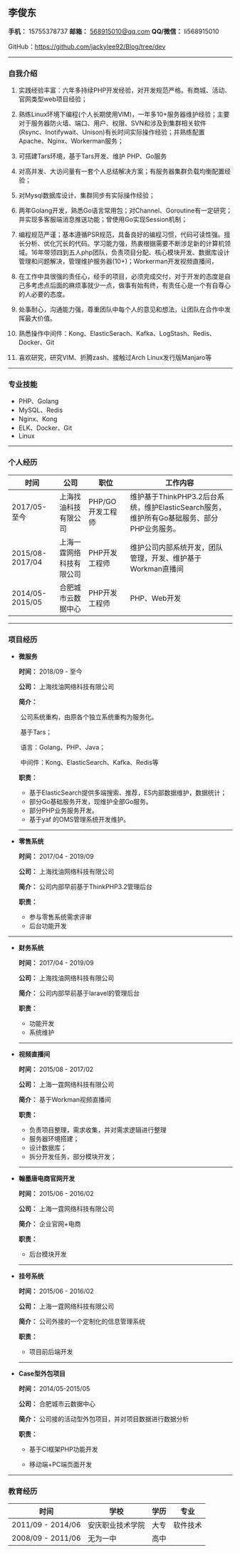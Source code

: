 ## 李俊东

**手机：** 15755378737	**邮箱：** 568915010@qq.com	**QQ/微信：** li568915010

GitHub：https://github.com/jackylee92/Blog/tree/dev

-----------------------

### 自我介绍

1. 实践经验丰富：六年多持续PHP开发经验，对开发规范严格。有商城、活动、官网类型web项目经验；
2. 熟练Linux环境下编程(个人长期使用VIM)，一年多10+服务器维护经验；主要对于服务器防火墙、端口、用户、权限、SVN和涉及到集群相关软件(Rsync、Inotifywait、Unison)有长时间实际操作经验；并熟练配置Apache、Nginx、Workerman服务；
3. 可搭建Tars环境，基于Tars开发、维护 PHP、Go服务
4. 对高并发、大访问量有一套个人总结解决方案；有服务器集群负载均衡配置经验；
5. 对Mysql数据库设计、集群同步有实际操作经验；
6. 两年Golang开发，熟悉Go语言常用包；对Channel、Goroutine有一定研究；并实现多客服端消息推送功能；曾使用Go实现Session机制；
7. 编程规范严谨；基本遵循PSR规范，具备良好的编程习惯，代码可读性强。擅长分析、优化冗长的代码。学习能力强，热衷根据需要不断涉足新的计算机领域。16年带领四到五人php团队，负责项目分配、核心模块开发、数据库设计管理和问题解决，管理维护服务器(10+)；Workerman开发视频直播间，
8. 在工作中具很强的责任心，经手的项目，必须完成交付，对于开发的态度是自己多考虑点后面的麻烦事就少一点，做事有始有终，有责任心是一个有自尊心的人必要的态度。
9. 处事耐心，沟通能力强，尊重团队中每个人的意见和想法，让团队在合作中发挥最大价值。

10. 熟悉操作中间件：Kong、ElasticSerach、Kafka、LogStash、Redis、Docker、Git

11. 喜欢研究，研究VIM、折腾zash、接触过Arch Linux发行版Manjaro等

---

### 专业技能

* PHP、Golang
* MySQL、Redis
* Nginx、Kong
* ELK、Docker、Git
* Linux

---



### 个人经历
| 时间            | 公司                     | 职位             | 工作内容                                                     |
| --------------- | ------------------------ | ---------------- | ------------------------------------------------------------ |
| 2017/05-至今    | 上海找油科技有限公司     | PHP/GO开发工程师 | 维护基于ThinkPHP3.2后台系统，维护ElasticSearch服务，维护所有Go基础服务、部分PHP业务服务。 |
| 2015/08-2017/04 | 上海一霆网络科技有限公司 | PHP开发工程师    | 维护公司内部系统开发，团队管理，开发、维护基于Workman直播间  |
| 2014/05-2015/05 | 合肥城市云数据中心       | PHP开发工程师    | PHP、Web开发                                                 |

---



### 项目经历

* **微服务**

  __时间：__ 2018/09 - 至今

  __公司：__ 上海找油网络科技有限公司

  __简介：__

  ​	公司系统重构，由原各个独立系统重构为服务化。

  ​	基于Tars；

  ​	语言：Golang、PHP、Java；

  ​	中间件：Kong、ElasticSearch、Kafka、Redis等

  __职责：__

  * 基于ElasticSearch提供多端搜索、推荐，ES内部数据维护，数据统计；
  * 部分Go基础服务开发，现维护全部Go服务。
  * 部分PHP业务服务开发。
  * 基于yaf 的OMS管理系统开发维护。

  ---

  

* **零售系统**

  __时间：__ 2017/04 - 2019/09

  __公司：__ 上海找油网络科技有限公司

  __简介：__ 公司内部早前基于ThinkPHP3.2管理后台

  __职责：__

  * 参与零售系统需求评审
  * 后台功能开发
  
---
  

  
* __财务系统__

    __时间：__ 2017/04 - 2019/09

    __公司：__ 上海找油网络科技有限公司

    __简介：__ 公司内部早前基于laravel的管理后台

    __职责：__

    * 功能开发
    * 系统维护

    ---

    

* **视频直播间**

  __时间：__ 2015/08 - 2017/02

  __公司：__ 上海一霆网络科技有限公司

  __简介：__ 基于Workman视频直播间

  __职责：__

  * 负责项目整理，需求收集，并对需求逻辑进行整理
  * 服务器环境搭建；
  * 设计数据库；
  * 拆分开发任务，部分模块开发；

  ---

  

* **翰墨唐电商官网开发**

  __时间：__ 2015/06 - 2016/02

  __公司：__ 上海一霆网络科技有限公司

  __简介：__ 企业官网+电商

  __职责：__

  * 后台模块开发

  ---

  

* **挂号系统**

  __时间：__ 2015/06 - 2016/02

  __公司：__ 上海一霆网络科技有限公司

  __简介：__ 公司外接的一个定制化的信息管理系统

  __职责：__

  * 项目前后端开发
  
  ---
  
  
  
* **Case型外包项目**
  
  __时间：__ 2014/05-2015/05
  
  __公司：__ 合肥城市云数据中心
  
  __简介：__ 公司接的活动型外包项目，并对项目数据进行数据分析
  
  __职责：__
  
  * 基于CI框架PHP功能开发
  
  * 移动端+PC端页面开发
  
    
---



### 教育经历
| 时间              | 学校             | 学历 | 专业     |
| ----------------- | ---------------- | ---- | -------- |
| 2011/09 - 2014/06 | 安庆职业技术学院 | 大专 | 软件技术 |
| 2008/09 - 2011/06 | 无为一中         | 高中 |          |

